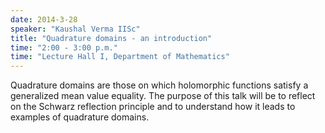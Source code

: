 ```yaml
---
date: 2014-3-28
speaker: "Kaushal Verma IISc"
title: "Quadrature domains - an introduction"
time: "2:00 - 3:00 p.m." 
time: "Lecture Hall I, Department of Mathematics"
---
```

Quadrature domains are those on which holomorphic functions satisfy a
generalized mean value equality. The purpose of this talk will be to
reflect on the Schwarz reflection principle and to understand how it leads
to examples of quadrature domains.

